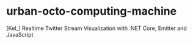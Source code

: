 # urban-octo-computing-machine
[Kel_] Realtime Twitter Stream Visualization with .NET Core, Emitter and JavaScript
